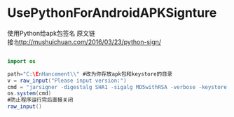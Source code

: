 # UsePythonForAndroidAPKSignture
使用Python给apk包签名 原文链接:http://mushuichuan.com/2016/03/23/python-sign/
```java

import os

path="C:\EnHancement\\" #改为你存放apk包和keystore的目录
v = raw_input("Please input version:")
cmd = "jarsigner -digestalg SHA1 -sigalg MD5withRSA -verbose -keystore %sandroidkey.keystore -signedjar signed%s.apk %sunSigned.apk carsmart" %(path,v,path)
os.system(cmd)
#防止程序运行完后直接关闭
raw_input()
```
